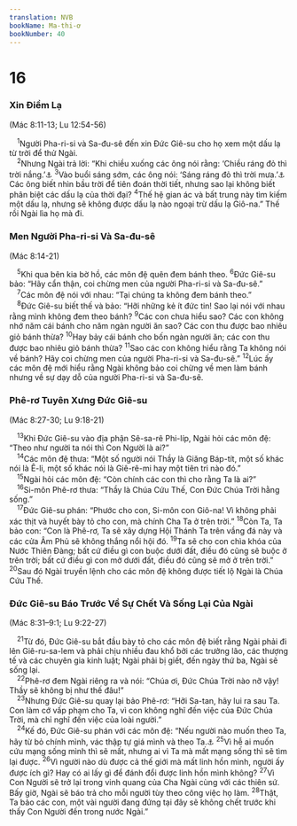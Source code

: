 ```yaml
---
translation: NVB
bookName: Ma-thi-ơ 
bookNumber: 40
---
```


<div class="title"><h1>16</h1><h3>Xin Điềm Lạ </h3><p>(Mác 8:11-13; Lu 12:54-56) </p></div>
<span class="verse mat_16_1"> <sup>1</sup>Người Pha-ri-si và Sa-đu-sê đến xin Đức Giê-su cho họ xem một dấu lạ từ trời để thử Ngài. <br/></span>
<span class="verse mat_16_2"> <sup>2</sup>Nhưng Ngài trả lời: “Khi chiều xuống các ông nói rằng: ‘Chiều ráng đỏ thì trời nắng.’<a data-toggle="tooltip" data-placement="bottom" title="Thời tiết tốt vì trời đỏ">⚓</a></span>
<span class="verse mat_16_3"><sup>3</sup>Vào buổi sáng sớm, các ông nói: ‘Sáng ráng đỏ thì trời mưa.’<a data-toggle="tooltip" data-placement="bottom" title="Trời mưa vì trời đỏ và u ám">⚓</a> Các ông biết nhìn bầu trời để tiên đoán thời tiết, nhưng sao lại không biết phân biệt các dấu lạ của thời đại? </span>
<span class="verse mat_16_4"><sup>4</sup>Thế hệ gian ác và bất trung này tìm kiếm một dấu lạ, nhưng sẽ không được dấu lạ nào ngoại trừ dấu lạ Giô-na.” Thế rồi Ngài lìa họ mà đi. <br/></span>
<div class="title"><h3>Men Người Pha-ri-si Và Sa-đu-sê </h3><p>(Mác 8:14-21) </p></div>
<span class="verse mat_16_5"> <sup>5</sup>Khi qua bên kia bờ hồ, các môn đệ quên đem bánh theo. </span>
<span class="verse mat_16_6"><sup>6</sup>Đức Giê-su bảo: “Hãy cẩn thận, coi chừng men của người Pha-ri-si và Sa-đu-sê.” <br/></span>
<span class="verse mat_16_7"> <sup>7</sup>Các môn đệ nói với nhau: “Tại chúng ta không đem bánh theo.” <br/></span>
<span class="verse mat_16_8"> <sup>8</sup>Đức Giê-su biết thế và bảo: “Hỡi những kẻ ít đức tin! Sao lại nói với nhau rằng mình không đem theo bánh? </span>
<span class="verse mat_16_9"><sup>9</sup>Các con chưa hiểu sao? Các con không nhớ năm cái bánh cho năm ngàn người ăn sao? Các con thu được bao nhiêu giỏ bánh thừa? </span>
<span class="verse mat_16_10"><sup>10</sup>Hay bảy cái bánh cho bốn ngàn người ăn; các con thu được bao nhiêu giỏ bánh thừa? </span>
<span class="verse mat_16_11"><sup>11</sup>Sao các con không hiểu rằng Ta không nói về bánh? Hãy coi chừng men của người Pha-ri-si và Sa-đu-sê.” </span>
<span class="verse mat_16_12"><sup>12</sup>Lúc ấy các môn đệ mới hiểu rằng Ngài không bảo coi chừng về men làm bánh nhưng về sự dạy dỗ của người Pha-ri-si và Sa-đu-sê. <br/></span>
<div class="title"><h3>Phê-rơ Tuyên Xưng Đức Giê-su </h3><p>(Mác 8:27-30; Lu 9:18-21) </p></div>
<span class="verse mat_16_13"> <sup>13</sup>Khi Đức Giê-su vào địa phận Sê-sa-rê Phi-líp, Ngài hỏi các môn đệ: “Theo như người ta nói thì Con Người là ai?” <br/></span>
<span class="verse mat_16_14"> <sup>14</sup>Các môn đệ thưa: “Một số người nói Thầy là Giăng Báp-tít, một số khác nói là Ê-li, một số khác nói là Giê-rê-mi hay một tiên tri nào đó.” <br/></span>
<span class="verse mat_16_15"> <sup>15</sup>Ngài hỏi các môn đệ: “Còn chính các con thì cho rằng Ta là ai?” <br/></span>
<span class="verse mat_16_16"> <sup>16</sup>Si-môn Phê-rơ thưa: “Thầy là Chúa Cứu Thế, Con Đức Chúa Trời hằng sống.” <br/></span>
<span class="verse mat_16_17"> <sup>17</sup>Đức Giê-su phán: “Phước cho con, Si-môn con Giô-na! Vì không phải xác thịt và huyết bày tỏ cho con, mà chính Cha Ta ở trên trời.” </span>
<span class="verse mat_16_18"><sup>18</sup>Còn Ta, Ta bảo con: “Con là Phê-rơ, Ta sẽ xây dựng Hội Thánh Ta trên vầng đá này và các cửa Âm Phủ sẽ không thắng nổi hội đó. </span>
<span class="verse mat_16_19"><sup>19</sup>Ta sẽ cho con chìa khóa của Nước Thiên Đàng; bất cứ điều gì con buộc dưới đất, điều đó cũng sẽ buộc ở trên trời; bất cứ điều gì con mở dưới đất, điều đó cũng sẽ mở ở trên trời.” </span>
<span class="verse mat_16_20"><sup>20</sup>Sau đó Ngài truyền lệnh cho các môn đệ không được tiết lộ Ngài là Chúa Cứu Thế. <br/></span>
<div class="title"><h3>Đức Giê-su Báo Trước Về Sự Chết Và Sống Lại Của Ngài </h3><p>(Mác 8:31–9:1; Lu 9:22-27) </p></div>
<span class="verse mat_16_21"> <sup>21</sup>Từ đó, Đức Giê-su bắt đầu bày tỏ cho các môn đệ biết rằng Ngài phải đi lên Giê-ru-sa-lem và phải chịu nhiều đau khổ bởi các trưởng lão, các thượng tế và các chuyên gia kinh luật; Ngài phải bị giết, đến ngày thứ ba, Ngài sẽ sống lại. <br/></span>
<span class="verse mat_16_22"> <sup>22</sup>Phê-rơ đem Ngài riêng ra và nói: “Chúa ơi, Đức Chúa Trời nào nỡ vậy! Thầy sẽ không bị như thế đâu!” <br/></span>
<span class="verse mat_16_23"> <sup>23</sup>Nhưng Đức Giê-su quay lại bảo Phê-rơ: “Hỡi Sa-tan, hãy lui ra sau Ta. Con làm cớ vấp phạm cho Ta, vì con không nghĩ đến việc của Đức Chúa Trời, mà chỉ nghĩ đến việc của loài người.” <br/></span>
<span class="verse mat_16_24"> <sup>24</sup>Kế đó, Đức Giê-su phán với các môn đệ: “Nếu người nào muốn theo Ta, hãy từ bỏ chính mình, vác thập tự giá mình và theo Ta.<a data-toggle="tooltip" data-placement="bottom" title="Vào thời ấy, một người bị kết án tử hình phải vác cây thập tự của mình đến chỗ hành hình">⚓</a></span>
<span class="verse mat_16_25"><sup>25</sup>Vì hễ ai muốn cứu mạng sống mình thì sẽ mất, nhưng ai vì Ta mà mất mạng sống thì sẽ tìm lại được. </span>
<span class="verse mat_16_26"><sup>26</sup>Vì người nào dù được cả thế giới mà mất linh hồn mình, người ấy được ích gì? Hay có ai lấy gì để đánh đổi được linh hồn mình không? </span>
<span class="verse mat_16_27"><sup>27</sup>Vì Con Người sẽ trở lại trong vinh quang của Cha Ngài cùng với các thiên sứ. Bấy giờ, Ngài sẽ báo trả cho mỗi người tùy theo công việc họ làm. </span>
<span class="verse mat_16_28"><sup>28</sup>Thật, Ta bảo các con, một vài người đang đứng tại đây sẽ không chết trước khi thấy Con Người đến trong nước Ngài.” <br/></span>

